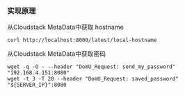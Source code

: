 
### 实现原理

从Cloudstack MetaData中获取 hostname

````
curl http://localhost:8000/latest/local-hostname
````


从Cloudstack MetaData中获取密码

````
wget -q -O - --header "DomU_Request: send_my_password" "192.168.4.151:8080"
wget -t 3 -T 20 --header "DomU_Request: saved_password" "${SERVER_IP}":8080
````